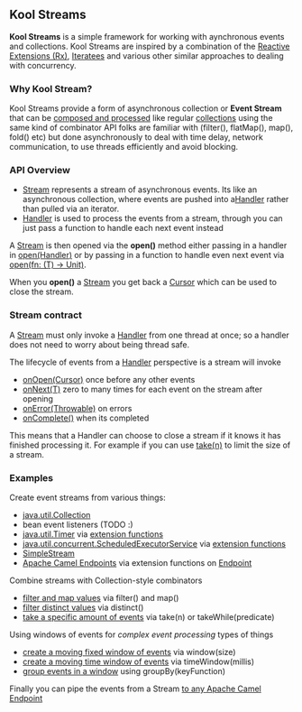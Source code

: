 ## Kool Streams

**Kool Streams** is a simple framework for working with aynchronous events and collections. Kool Streams are inspired by a combination of the [Reactive Extensions (Rx)](http://msdn.microsoft.com/en-us/data/gg577609), [Iteratees](http://okmij.org/ftp/Streams.html) and various other similar approaches to dealing with concurrency.

### Why Kool Stream?

Kool Streams provide a form of asynchronous collection or **Event Stream** that can be [composed and processed](https://github.com/koolapp/koolapp/blob/master/koolapp-stream/src/test/kotlin/test/koolapp/stream/CollectionTest.kt#L15) like regular [collections](http://jetbrains.github.com/kotlin/versions/snapshot/apidocs/kotlin/java/util/Collection-extensions.html) using the same kind of combinator API folks are familiar with (filter(), flatMap(), map(), fold() etc) but done asynchronously to deal with time delay, network communication, to use threads efficiently and avoid blocking.

### API Overview

* [Stream<T>](http://koolapp.org/versions/snapshot/apidocs/org/koolapp/stream/Stream.html) represents a stream of asynchronous events. Its like an asynchronous collection, where events are pushed into a[Handler<T>](http://koolapp.org/versions/snapshot/apidocs/org/koolapp/stream/Handler.html) rather than pulled via an iterator.
* [Handler<T>](http://koolapp.org/versions/snapshot/apidocs/org/koolapp/stream/Handler.html) is used to process the events from a stream, through you can just pass a function to handle each next event instead

A [Stream<T>](http://koolapp.org/versions/snapshot/apidocs/org/koolapp/stream/Stream.html) is then opened via the **open()** method either passing in a handler in <a href="http://koolapp.org/versions/snapshot/apidocs/org/koolapp/stream/Stream.html#open(org.koolapp.stream.Handler)">open(Handler<T>)</a> or by passing in a function to handle even next event via <a href="http://koolapp.org/versions/snapshot/apidocs/org/koolapp/stream/Stream.html#open(jet.Function1)">open(fn: (T) -> Unit)</a>.

When you **open()** a [Stream<T>](http://koolapp.org/versions/snapshot/apidocs/org/koolapp/stream/Stream.html) you get back a [Cursor](http://koolapp.org/versions/snapshot/apidocs/org/koolapp/stream/Cursor.html) which can be used to close the stream.

### Stream contract

A [Stream<T>](http://koolapp.org/versions/snapshot/apidocs/org/koolapp/stream/Stream.html) must only invoke a [Handler<T>](http://koolapp.org/versions/snapshot/apidocs/org/koolapp/stream/Handler.html) from one thread at once; so a handler does not need to worry about being thread safe.

The lifecycle of events from a [Handler<T>](http://koolapp.org/versions/snapshot/apidocs/org/koolapp/stream/Handler.html) perspective is a stream will invoke

* <a href="http://koolapp.org/versions/snapshot/apidocs/org/koolapp/stream/Handler.html#onOpen(org.koolapp.stream.Cursor)">onOpen(Cursor)</a> once before any other events
* <a href="http://koolapp.org/versions/snapshot/apidocs/org/koolapp/stream/Handler.html#onNext(T)">onNext(T)</a> zero to many times for each event on the stream after opening
* <a href="http://koolapp.org/versions/snapshot/apidocs/org/koolapp/stream/Handler.html#onError(jet.Throwable)">onError(Throwable)</a> on errors
* <a href="http://koolapp.org/versions/snapshot/apidocs/org/koolapp/stream/Handler.html#onComplete()">onComplete()</a> when its completed

This means that a Handler can choose to close a stream if it knows it has finished processing it. For example if you can use [take(n)](https://github.com/koolapp/koolapp/blob/master/koolapp-stream/src/test/kotlin/test/koolapp/stream/TakeTest.kt#L14) to limit the size of a stream.

### Examples

Create event streams from various things:

* [java.util.Collection](https://github.com/koolapp/koolapp/blob/master/koolapp-stream/src/test/kotlin/test/koolapp/stream/CollectionTest.kt#L10)
* bean event listeners (TODO :)
* [java.util.Timer](https://github.com/koolapp/koolapp/blob/master/koolapp-stream/src/test/kotlin/test/koolapp/stream/TimerTest.kt#L14) via [extension functions](http://koolapp.org/versions/snapshot/apidocs/org/koolapp/stream/java/util/Timer-extensions.html)
* [java.util.concurrent.ScheduledExecutorService](https://github.com/koolapp/koolapp/blob/master/koolapp-stream/src/test/kotlin/test/koolapp/stream/ScheduledExecutorServiceTest.kt#L17) via [extension functions](http://koolapp.org/versions/snapshot/apidocs/org/koolapp/stream/java/util/concurrent/ScheduledExecutorService-extensions.html)
* [SimpleStream](https://github.com/koolapp/koolapp/blob/master/koolapp-stream/src/test/kotlin/test/koolapp/stream/SimpleStreamTest.kt#L15)
* [Apache Camel Endpoints](https://github.com/koolapp/koolapp/blob/master/koolapp-camel/src/test/kotlin/test/koolapp/camel/EndpointConsumeTest.kt#L27) via extension functions on [Endpoint](http://koolapp.org/versions/snapshot/apidocs/org/koolapp/camel/org/apache/camel/Endpoint-extensions.html)

Combine streams with Collection-style combinators

* [filter and map values](https://github.com/koolapp/koolapp/blob/master/koolapp-stream/src/test/kotlin/test/koolapp/stream/CollectionTest.kt#L15) via filter() and map()
* [filter distinct values](https://github.com/koolapp/koolapp/blob/master/koolapp-stream/src/test/kotlin/test/koolapp/stream/DistinctTest.kt#L14) via distinct()
* [take a specific amount of events](https://github.com/koolapp/koolapp/blob/master/koolapp-stream/src/test/kotlin/test/koolapp/stream/TakeTest.kt#L14) via take(n) or takeWhile(predicate)

Using windows of events for *complex event processing* types of things

* [create a moving fixed window of events](https://github.com/koolapp/koolapp/blob/master/koolapp-stream/src/test/kotlin/test/koolapp/stream/WindowTest.kt#L21) via window(size)
* [create a moving time window of events](https://github.com/koolapp/koolapp/blob/master/koolapp-stream/src/test/kotlin/test/koolapp/stream/TimeWindowTest.kt#L22) via timeWindow(millis)
* [group events in a window](https://github.com/koolapp/koolapp/blob/master/koolapp-math/src/test/kotlin/test/koolapp/math/GroupByTest.kt#L11) using groupBy(keyFunction)

Finally you can pipe the events from a Stream [to any Apache Camel Endpoint](https://github.com/koolapp/koolapp/blob/master/koolapp-camel/src/test/kotlin/test/koolapp/camel/EndpointProduceTest.kt#L33)

